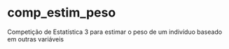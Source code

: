 # comp_estim_peso
Competição de Estatística 3 para estimar o peso de um indivíduo baseado em outras variáveis
